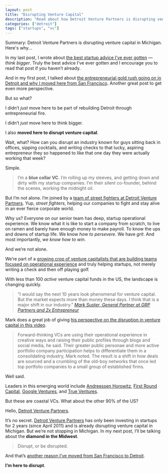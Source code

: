 ```yaml
---
layout: post
title: "Disrupting Venture Capital"
description: "Read about how Detroit Venture Partners is disrupting venture capital in Michigan."
categories: ["detroit"]
tags: ["startups", "vc"]
---
```


<p class="summary"><span>Summary:</span> Detroit Venture Partners is disrupting venture capital in Michigan. Here's why...</p>

In my last post, I wrote about [the best startup advice I’ve ever gotten][1] — *think bigger*. Truly the best advice I’ve ever gotten and I encourage you to read that post if you haven’t already.

And in my first post, I talked about [the entrepreneurial gold rush going on in Detroit and why I moved here from San Francisco][2]. Another great post to get even more perspective.

But so what?

I didn’t *just* move here to be part of rebuilding Detroit through entrepreneurial fire.

I didn’t *just* move here to think bigger.

I also **moved here to disrupt venture capital**.

Wait, what? How can you disrupt an industry known for guys sitting back in offices, sipping cocktails, and writing checks to that lucky, aspiring entrepreneur they so happened to like that one day they were actually working that week?

Simple.

> I’m a **blue collar VC**. I’m rolling up my sleeves, and getting down and dirty with my startup companies. I’m their silent co-founder, behind the scenes, working the midnight oil.

But I’m not alone. I’m joined by a [team of street fighters at Detroit Venture Partners][3]. Yup, *street fighters*, helping our companies to fight and stay alive in an ever fierce corporate world.

Why us? Everyone on our senior team has deep, startup operational experience. We know what it is like to start a company from scratch, to live on ramen and barely have enough money to make payroll. To know the ups and downs of startup life. We know *how to persevere*. We have *grit*. And most importantly, *we know how to win*.

And we’re not alone.

We’re part of a [growing crop of venture capitalists that are building teams focused on operational experience][4] and truly helping startups, not merely writing a check and then off playing golf.

With less than 100 *active* venture capital funds in the US, the landscape is changing quickly.

> &ldquo;I would say the next 10 years look phenomenal for venture capital. But the market expects more than money these days. I think that is a major shift in our industry.&rdquo;
> <cite>[Mark Suster, General Partner at GRP Partners and 2x Entrepreneur][5]</cite>

Mark does a great job of giving [his perspective on the disruption in venture capital in this video][6].

> Forward-thinking VCs are using their operational experience in creative ways and raising their public profiles through blogs and social media, he said. Their greater public personae and more active portfolio company participation helps to differentiate them in a consolidating industry, Mark noted. The result is a shift in how deals are sourced and a crumbling of the old-boy networks that once led top portfolio companies to a small group of established firms.

Well said.

Leaders in this emerging world include [Andreessen Horowitz][7], [First Round Capital][8], [Google Ventures][9], and [True Ventures][10].

But these are coastal VCs. What about the other 90% of the US?

Hello, [Detroit Venture Partners][11].

It’s no secret. [Detroit Venture Partners][12] has only been investing in startups for 2 years (since April 2011) and is already disrupting venture capital in Michigan. But we’re not stopping in Michigan. In my next post, I’ll be talking about the **diamond in the Midwest**.

> Disrupt, or be disrupted.

And that’s [another reason I’ve moved from San Francisco to Detroit][13].

**I’m here to disrupt**.


[1]:  https://tedserbinski.com/the-best-startup-advice-ive-ever-gotten/
[2]:  https://tedserbinski.com/the-entrepreneurial-gold-rush-why-i-moved-from-san-francisco-to-detroit/
[3]:  http://detroitventurepartners.com/team
[4]:  http://techcrunch.com/2013/04/14/the-vc-world-returns-to-its-operating-roots/
[5]:  http://www.bothsidesofthetable.com/
[6]:  http://www.pehub.com/198122/mark-suster-says-vc-business-is-midst-disruption-video/
[7]:  http://a16z.com/
[8]:  http://www.firstround.com/
[9]:  http://www.googleventures.com/
[10]: http://www.trueventures.com/
[11]: http://detroitventurepartners.com/
[12]: http://detroitventurepartners.com
[13]: https://tedserbinski.com/the-entrepreneurial-gold-rush-why-i-moved-from-san-francisco-to-detroit/
